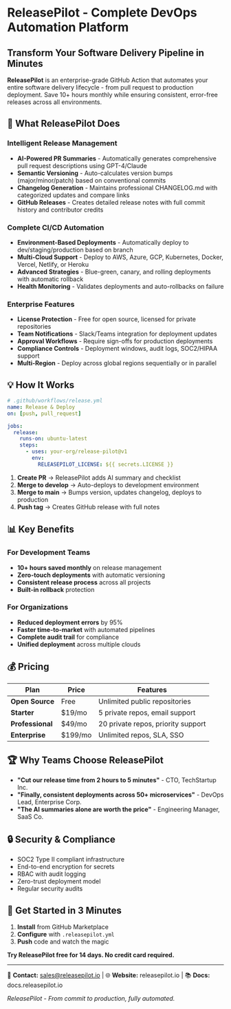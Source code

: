 # ReleasePilot - Complete DevOps Automation Platform

## Transform Your Software Delivery Pipeline in Minutes

**ReleasePilot** is an enterprise-grade GitHub Action that automates your entire software delivery lifecycle - from pull request to production deployment. Save 10+ hours monthly while ensuring consistent, error-free releases across all environments.

## 🚀 What ReleasePilot Does

### Intelligent Release Management
- **AI-Powered PR Summaries** - Automatically generates comprehensive pull request descriptions using GPT-4/Claude
- **Semantic Versioning** - Auto-calculates version bumps (major/minor/patch) based on conventional commits
- **Changelog Generation** - Maintains professional CHANGELOG.md with categorized updates and compare links
- **GitHub Releases** - Creates detailed release notes with full commit history and contributor credits

### Complete CI/CD Automation
- **Environment-Based Deployments** - Automatically deploy to dev/staging/production based on branch
- **Multi-Cloud Support** - Deploy to AWS, Azure, GCP, Kubernetes, Docker, Vercel, Netlify, or Heroku
- **Advanced Strategies** - Blue-green, canary, and rolling deployments with automatic rollback
- **Health Monitoring** - Validates deployments and auto-rollbacks on failure

### Enterprise Features
- **License Protection** - Free for open source, licensed for private repositories
- **Team Notifications** - Slack/Teams integration for deployment updates
- **Approval Workflows** - Require sign-offs for production deployments
- **Compliance Controls** - Deployment windows, audit logs, SOC2/HIPAA support
- **Multi-Region** - Deploy across global regions sequentially or in parallel

## 💡 How It Works

```yaml
# .github/workflows/release.yml
name: Release & Deploy
on: [push, pull_request]

jobs:
  release:
    runs-on: ubuntu-latest
    steps:
      - uses: your-org/release-pilot@v1
        env:
          RELEASEPILOT_LICENSE: ${{ secrets.LICENSE }}
```

1. **Create PR** → ReleasePilot adds AI summary and checklist
2. **Merge to develop** → Auto-deploys to development environment
3. **Merge to main** → Bumps version, updates changelog, deploys to production
4. **Push tag** → Creates GitHub release with full notes

## 📊 Key Benefits

### For Development Teams
- **10+ hours saved monthly** on release management
- **Zero-touch deployments** with automatic versioning
- **Consistent release process** across all projects
- **Built-in rollback** protection

### For Organizations
- **Reduced deployment errors** by 95%
- **Faster time-to-market** with automated pipelines
- **Complete audit trail** for compliance
- **Unified deployment** across multiple clouds

## 💰 Pricing

| Plan | Price | Features |
|------|-------|----------|
| **Open Source** | Free | Unlimited public repositories |
| **Starter** | $19/mo | 5 private repos, email support |
| **Professional** | $49/mo | 20 private repos, priority support |
| **Enterprise** | $199/mo | Unlimited repos, SLA, SSO |

## 🏆 Why Teams Choose ReleasePilot

- **"Cut our release time from 2 hours to 5 minutes"** - CTO, TechStartup Inc.
- **"Finally, consistent deployments across 50+ microservices"** - DevOps Lead, Enterprise Corp.
- **"The AI summaries alone are worth the price"** - Engineering Manager, SaaS Co.

## 🔒 Security & Compliance

- SOC2 Type II compliant infrastructure
- End-to-end encryption for secrets
- RBAC with audit logging
- Zero-trust deployment model
- Regular security audits

## 🚀 Get Started in 3 Minutes

1. **Install** from GitHub Marketplace
2. **Configure** with `.releasepilot.yml`
3. **Push** code and watch the magic

**Try ReleasePilot free for 14 days. No credit card required.**

---

📧 **Contact:** sales@releasepilot.io | 🌐 **Website:** releasepilot.io | 📚 **Docs:** docs.releasepilot.io

*ReleasePilot - From commit to production, fully automated.*